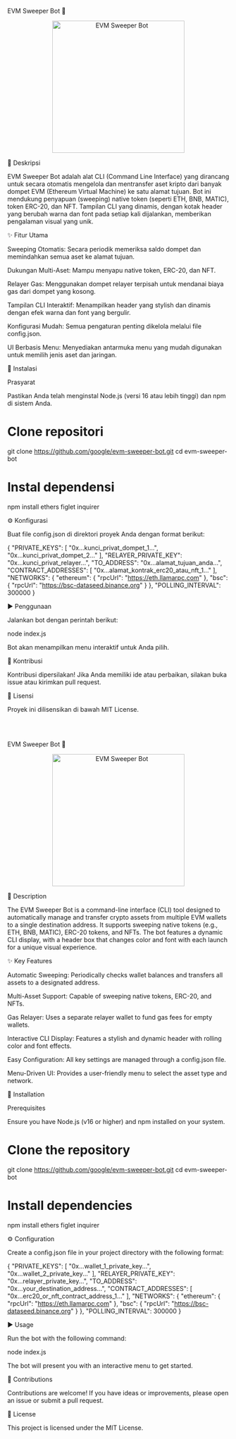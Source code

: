 EVM Sweeper Bot 🧹

<p align="center">
<img src="https://i.imgur.com/your-dynamic-bot-logo.png" alt="EVM Sweeper Bot" width="300"/>
</p>

📖 Deskripsi

EVM Sweeper Bot adalah alat CLI (Command Line Interface) yang dirancang untuk secara otomatis mengelola dan mentransfer aset kripto dari banyak dompet EVM (Ethereum Virtual Machine) ke satu alamat tujuan. Bot ini mendukung penyapuan (sweeping) native token (seperti ETH, BNB, MATIC), token ERC-20, dan NFT. Tampilan CLI yang dinamis, dengan kotak header yang berubah warna dan font pada setiap kali dijalankan, memberikan pengalaman visual yang unik.

✨ Fitur Utama

Sweeping Otomatis: Secara periodik memeriksa saldo dompet dan memindahkan semua aset ke alamat tujuan.

Dukungan Multi-Aset: Mampu menyapu native token, ERC-20, dan NFT.

Relayer Gas: Menggunakan dompet relayer terpisah untuk mendanai biaya gas dari dompet yang kosong.

Tampilan CLI Interaktif: Menampilkan header yang stylish dan dinamis dengan efek warna dan font yang bergulir.

Konfigurasi Mudah: Semua pengaturan penting dikelola melalui file config.json.

UI Berbasis Menu: Menyediakan antarmuka menu yang mudah digunakan untuk memilih jenis aset dan jaringan.

🚀 Instalasi

Prasyarat

Pastikan Anda telah menginstal Node.js (versi 16 atau lebih tinggi) dan npm di sistem Anda.

# Clone repositori
git clone https://github.com/google/evm-sweeper-bot.git
cd evm-sweeper-bot

# Instal dependensi
npm install ethers figlet inquirer


⚙️ Konfigurasi

Buat file config.json di direktori proyek Anda dengan format berikut:

{
    "PRIVATE_KEYS": [
        "0x...kunci_privat_dompet_1...",
        "0x...kunci_privat_dompet_2..."
    ],
    "RELAYER_PRIVATE_KEY": "0x...kunci_privat_relayer...",
    "TO_ADDRESS": "0x...alamat_tujuan_anda...",
    "CONTRACT_ADDRESSES": [
        "0x...alamat_kontrak_erc20_atau_nft_1..."
    ],
    "NETWORKS": {
        "ethereum": {
            "rpcUrl": "https://eth.llamarpc.com"
        },
        "bsc": {
            "rpcUrl": "https://bsc-dataseed.binance.org"
        }
    },
    "POLLING_INTERVAL": 300000
}


▶️ Penggunaan

Jalankan bot dengan perintah berikut:

node index.js


Bot akan menampilkan menu interaktif untuk Anda pilih.

🤝 Kontribusi

Kontribusi dipersilakan! Jika Anda memiliki ide atau perbaikan, silakan buka issue atau kirimkan pull request.

📄 Lisensi

Proyek ini dilisensikan di bawah MIT License.

<br>

<br>

EVM Sweeper Bot 🧹

<p align="center">
<img src="https://i.imgur.com/your-dynamic-bot-logo.png" alt="EVM Sweeper Bot" width="300"/>
</p>

📖 Description

The EVM Sweeper Bot is a command-line interface (CLI) tool designed to automatically manage and transfer crypto assets from multiple EVM wallets to a single destination address. It supports sweeping native tokens (e.g., ETH, BNB, MATIC), ERC-20 tokens, and NFTs. The bot features a dynamic CLI display, with a header box that changes color and font with each launch for a unique visual experience.

✨ Key Features

Automatic Sweeping: Periodically checks wallet balances and transfers all assets to a designated address.

Multi-Asset Support: Capable of sweeping native tokens, ERC-20, and NFTs.

Gas Relayer: Uses a separate relayer wallet to fund gas fees for empty wallets.

Interactive CLI Display: Features a stylish and dynamic header with rolling color and font effects.

Easy Configuration: All key settings are managed through a config.json file.

Menu-Driven UI: Provides a user-friendly menu to select the asset type and network.

🚀 Installation

Prerequisites

Ensure you have Node.js (v16 or higher) and npm installed on your system.

# Clone the repository
git clone https://github.com/google/evm-sweeper-bot.git
cd evm-sweeper-bot

# Install dependencies
npm install ethers figlet inquirer


⚙️ Configuration

Create a config.json file in your project directory with the following format:

{
    "PRIVATE_KEYS": [
        "0x...wallet_1_private_key...",
        "0x...wallet_2_private_key..."
    ],
    "RELAYER_PRIVATE_KEY": "0x...relayer_private_key...",
    "TO_ADDRESS": "0x...your_destination_address...",
    "CONTRACT_ADDRESSES": [
        "0x...erc20_or_nft_contract_address_1..."
    ],
    "NETWORKS": {
        "ethereum": {
            "rpcUrl": "https://eth.llamarpc.com"
        },
        "bsc": {
            "rpcUrl": "https://bsc-dataseed.binance.org"
        }
    },
    "POLLING_INTERVAL": 300000
}


▶️ Usage

Run the bot with the following command:

node index.js


The bot will present you with an interactive menu to get started.

🤝 Contributions

Contributions are welcome! If you have ideas or improvements, please open an issue or submit a pull request.

📄 License

This project is licensed under the MIT License.
